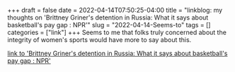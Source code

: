 +++draft = falsedate = 2022-04-14T07:50:25-04:00title = "linkblog: my thoughts on 'Brittney Griner's detention in Russia: What it says about basketball's pay gap : NPR'"slug = "2022-04-14-Seems-to"tags = []categories = ["link"]+++Seems to me that folks truly concerned about the integrity of women's sports would have more to say about this. [link to 'Brittney Griner's detention in Russia: What it says about basketball's pay gap : NPR'](https://www.npr.org/2022/04/14/1092677483/brittney-griner-russia-detention-wnba-nba-pay-gap)